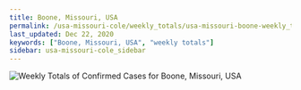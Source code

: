```yaml
---
title: Boone, Missouri, USA
permalink: /usa-missouri-cole/weekly_totals/usa-missouri-boone-weekly_totals.html
last_updated: Dec 22, 2020
keywords: ["Boone, Missouri, USA", "weekly totals"]
sidebar: usa-missouri-cole_sidebar
---
```


![Weekly Totals of Confirmed Cases for Boone, Missouri, USA](/covid_tracker/images/graphs/usa-missouri-boone-weekly_totals_graph.png)
